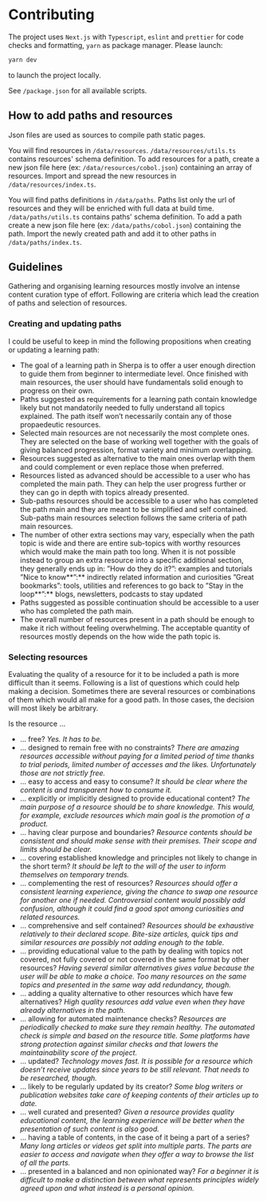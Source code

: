 # Contributing

The project uses `Next.js` with `Typescript`, `eslint` and `prettier` for code checks and formatting, `yarn` as package manager.
Please launch:

```bash
yarn dev
```

to launch the project locally.

See `/package.json` for all available scripts.

## How to add paths and resources

Json files are used as sources to compile path static pages.

You will find resources in `/data/resources`.
`/data/resources/utils.ts` contains resources' schema definition.
To add resources for a path, create a new json file here (ex: `/data/resources/cobol.json`) containing an array of resources.
Import and spread the new resources in `/data/resources/index.ts`.

You will find paths definitions in `/data/paths`.
Paths list only the url of resources and they will be enriched with full data at build time.
`/data/paths/utils.ts` contains paths' schema definition.
To add a path create a new json file here (ex: `/data/paths/cobol.json`) containing the path.
Import the newly created path and add it to other paths in `/data/paths/index.ts`.

## Guidelines

Gathering and organising learning resources mostly involve an intense content curation type of effort.
Following are criteria which lead the creation of paths and selection of resources.

### Creating and updating paths

I could be useful to keep in mind the following propositions when creating or updating a learning path:

- The goal of a learning path in Sherpa is to offer a user enough direction to guide them from beginner to intermediate level.
  Once finished with main resources, the user should have fundamentals solid enough to progress on their own.
- Paths suggested as requirements for a learning path contain knowledge likely but not mandatorily needed to fully understand all topics explained. The path itself won’t necessarily contain any of those propaedeutic resources.
- Selected main resources are not necessarily the most complete ones. They are selected on the base of working well together with the goals of giving balanced progression, format variety and minimum overlapping.
- Resources suggested as alternative to the main ones overlap with them and could complement or even replace those when preferred.
- Resources listed as advanced should be accessible to a user who has completed the main path.
  They can help the user progress further or they can go in depth with topics already presented.
- Sub-paths resources should be accessible to a user who has completed the path main and they are meant to be simplified and self contained. Sub-paths main resources selection follows the same criteria of path main resources.
- The number of other extra sections may vary, especially when the path topic is wide and there are entire sub-topics with worthy resources which would make the main path too long.
  When it is not possible instead to group an extra resource into a specific additional section, they generally ends up in:
  ”How do they do it?”: examples and tutorials
  ”Nice to know**”:** indirectly related information and curiosities
  ”Great bookmarks”: tools, utilities and references to go back to
  ”Stay in the loop**”:** blogs, newsletters, podcasts to stay updated
- Paths suggested as possible continuation should be accessible to a user who has completed the path main.
- The overall number of resources present in a path should be enough to make it rich without feeling overwhelming. The acceptable quantity of resources mostly depends on the how wide the path topic is.

### Selecting resources

Evaluating the quality of a resource for it to be included a path is more difficult than it seems.
Following is a list of questions which could help making a decision.
Sometimes there are several resources or combinations of them which would all make for a good path. In those cases, the decision will most likely be arbitrary.

Is the resource …

- … free?
  _Yes. It has to be._
- … designed to remain free with no constraints?
  _There are amazing resources accessible without paying for a limited period of time thanks to trial periods, limited number of accesses and the likes. Unfortunately those are not strictly free._
- … easy to access and easy to consume?
  _It should be clear where the content is and transparent how to consume it._
- … explicitly or implicitly designed to provide educational content?
  _The main purpose of a resource should be to share knowledge. This would, for example, exclude resources which main goal is the promotion of a product._
- … having clear purpose and boundaries?
  _Resource contents should be consistent and should make sense with their premises. Their scope and limits should be clear._
- … covering established knowledge and principles not likely to change in the short term?
  _It should be left to the will of the user to inform themselves on temporary trends._
- … complementing the rest of resources?
  _Resources should offer a consistent learning experience, giving the chance to swap one resource for another one if needed. Controversial content would possibly add confusion, although it could find a good spot among curiosities and related resources._
- … comprehensive and self contained?
  _Resources should be exhaustive relatively to their declared scope. Bite-size articles, quick tips and similar resources are possibly not adding enough to the table._
- … providing educational value to the path by dealing with topics not covered, not fully covered or not covered in the same format by other resources?
  _Having several similar alternatives gives value because the user will be able to make a choice. Too many resources on the same topics and presented in the same way add redundancy, though._
- … adding a quality alternative to other resources which have few alternatives?
  _High quality resources add value even when they have already alternatives in the path._
- … allowing for automated maintenance checks?
  _Resources are periodically checked to make sure they remain healthy. The automated check is simple and based on the resource title. Some platforms have strong protection against similar checks and that lowers the maintainability score of the project._
- … updated?
  _Technology moves fast. It is possible for a resource which doesn’t receive updates since years to be still relevant. That needs to be researched, though._
- … likely to be regularly updated by its creator?
  _Some blog writers or publication websites take care of keeping contents of their articles up to date._
- … well curated and presented?
  _Given a resource provides quality educational content, the learning experience will be better when the presentation of such content is also good._
- … having a table of contents, in the case of it being a part of a series?
  _Many long articles or videos get split into multiple parts. The parts are easier to access and navigate when they offer a way to browse the list of all the parts._
- … presented in a balanced and non opinionated way?
  _For a beginner it is difficult to make a distinction between what represents principles widely agreed upon and what instead is a personal opinion._

